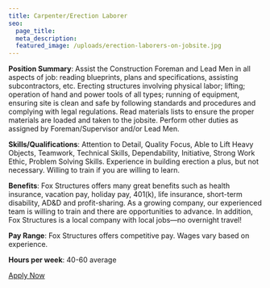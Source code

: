 ```yaml
---
title: Carpenter/Erection Laborer
seo:
  page_title:
  meta_description:
  featured_image: /uploads/erection-laborers-on-jobsite.jpg
---
```


**Position Summary**: Assist the Construction Foreman and Lead Men in all aspects of job: reading blueprints, plans and specifications, assisting subcontractors, etc. Erecting structures involving physical labor; lifting; operation of hand and power tools of all types; running of equipment, ensuring site is clean and safe by following standards and procedures and complying with legal regulations. Read materials lists to ensure the proper materials are loaded and taken to the jobsite. Perform other duties as assigned by Foreman/Supervisor and/or Lead Men.

**Skills/Qualifications**: Attention to Detail, Quality Focus, Able to Lift Heavy Objects, Teamwork, Technical Skills, Dependability, Initiative, Strong Work Ethic, Problem Solving Skills. Experience in building erection a plus, but not necessary. Willing to train if you are willing to learn.

**Benefits**: Fox Structures offers many great benefits such as health insurance, vacation pay, holiday pay, 401(k), life insurance, short-term disability, AD&D and profit-sharing. As a growing company, our experienced team is willing to train and there are opportunities to advance. In addition, Fox Structures is a local company with local jobs—no overnight travel!

**Pay Range**: Fox Structures offers competitive pay. Wages vary based on experience.

**Hours per week**: 40-60 average

<a class="btn btn--secondary" href="/apply/">Apply Now</a>
